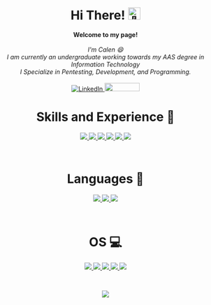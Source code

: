 <h1 align="center">Hi There! <img src="https://github.com/wervlad/wervlad/assets/24524555/766d336d-b87d-44ba-807c-c51de2bc6b4d" width="28px" alt="👋"></h1>

<p align="center">
    <b>Welcome to my page!</b><br><br>
    <i>
        I'm Calen 😄<br>
        I am currently an undergraduate working towards my AAS degree in Information Technology<br>
        I Specialize in Pentesting, Development, and Programming.<br>
 </i><br>
    <a href="https://www.linkedin.com/in/calen-young-b09900268/">
        <img src="https://img.shields.io/badge/LinkedIn-blue?style=flat&logo=linkedin" alt="LinkedIn">
    </a>
    <a href="https://www.nvcc.edu/">
    <img height="19" width="80" src="https://img.shields.io/badge/NVCC-white?style=flat&logo=naver&logoColor=%23deb408&labelColor=%23046a38&color=%23046a38"/>
    </a>

<br>

<h1 align="center">Skills and Experience 🧠</h1>

<a href="https://github.com/Young00001">
<p align="center"><img src="https://img.shields.io/badge/Reverse_Engineering-white?style=for-the-badge&logo=openstreetmap&logoColor=white&labelColor=red&color=red"/> <img src="https://img.shields.io/badge/Network_Reconnaissance-white?style=for-the-badge&logo=apachecassandra&logoColor=white&labelColor=rgb(121%2C%2040%2C%20169)&color=rgb(121%2C%2040%2C%20169)"/> <img src="https://img.shields.io/badge/Binary_Exploitation-black?style=for-the-badge&logo=circuitverse&logoColor=black&labelColor=rgb(157%2C%20255%2C%20179)&color=rgb(157%2C%20255%2C%20179)"/> <img src="https://img.shields.io/badge/CPU_Architecture-white?style=for-the-badge&logo=buffer&logoColor=white&labelColor=rgb(27%2C%2043%2C%20214)&color=rgb(27%2C%2043%2C%20214)"/> <img src="https://img.shields.io/badge/Python-black?style=for-the-badge&logo=python&logoColor=black&labelColor=rgb(255%2C%20171%2C%2030)&color=rgb(255%2C%20171%2C%2030)"/> <img src="https://img.shields.io/badge/Assembly-white?style=for-the-badge&logo=exercism&logoColor=white&labelColor=rgb(160%2C%2078%2C%200)&color=rgb(160%2C%2078%2C%200)"/></p>
</a>

<br>

<h1 align="center">Languages 🙊</h1>
<a href="https://github.com/Young00001">
<p align="center"><img src="https://img.shields.io/badge/Python-3776AB?style=for-the-badge&logo=python&logoColor=white"/> <img src="https://img.shields.io/badge/x86--32_Assembly-white?style=for-the-badge&logo=gnometerminal&logoColor=white&labelColor=black&color=black"/> <img src="https://img.shields.io/badge/Markdown-000000?style=for-the-badge&logo=markdown&logoColor=white"/></p>
</a>

<br>

<h1 align="center">OS 💻</h1>

<a href="https://github.com/Young00001">
<p align="center"><img src="https://img.shields.io/badge/Fedora-294172?style=for-the-badge&logo=fedora&logoColor=white" /> <img src="https://img.shields.io/badge/Kali_Linux-557C94?style=for-the-badge&logo=kali-linux&logoColor=white" /> <img src="https://img.shields.io/badge/Linux-FCC624?style=for-the-badge&logo=linux&logoColor=black" /> <img src="https://img.shields.io/badge/Ubuntu-E95420?style=for-the-badge&logo=ubuntu&logoColor=white" /> <img src="https://img.shields.io/badge/Windows-0078D6?style=for-the-badge&logo=windows&logoColor=white" /></p>
</a>

<br>

<p align="center">
  <a href="https://github.com/Young00001">
    <img src="https://komarev.com/ghpvc/?username=Young00001&color=blue&style=flat)" />
  </a>
</p>
